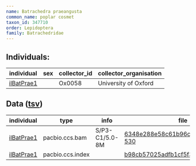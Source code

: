```yaml
---
name: Batrachedra praeangusta
common_name: poplar cosmet
taxon_id: 347710
order: Lepidoptera
family: Batrachedridae
---
```


## Individuals:

| individual | sex | collector_id | collector_organisation |
| ---------- | --- | ------------ | ---------------------- |
| [ilBatPrae1](ilBatPrae1.md) |  | Ox0058 | University of Oxford |

## Data ([tsv](Batrachedra_praeangusta_data.tsv))

| individual | type | info | file |
| ---------- | ---- | ---- | ---- |
| [ilBatPrae1](ilBatPrae1.md) | pacbio.ccs.bam | S/P3-C1/5.0-8M | [6348e288e58c61b96ca22aeae2f4f7e9-530](https://darwin.cog.sanger.ac.uk/insects/Batrachedra_praeangusta/ilBatPrae1/genomic_data/pacbio/m64016_191123_233709.ccs.bam) |
| [ilBatPrae1](ilBatPrae1.md) | pacbio.ccs.index |  | [b98cb57025adfb1cf5f36571918550e6](https://darwin.cog.sanger.ac.uk/insects/Batrachedra_praeangusta/ilBatPrae1/genomic_data/pacbio/m64016_191123_233709.ccs.bam.pbi) |
